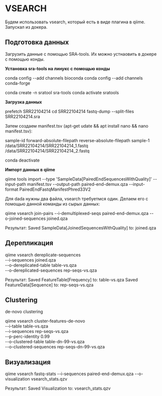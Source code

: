 # VSEARCH
Будем использовать vsearch, который есть в виде плагина в qiime. Запускал из докера.

## Подготовка данных
Загрузить данные с помощью SRA-tools. Их можно устнаовить в докере с помощью конды.


**Установка sra-tools на линукс с помощью конды**

conda config --add channels bioconda
conda config --add channels conda-forge

conda create -n sratool sra-tools
conda activate sratools

**Загрузка данных**

prefetch SRR22104214
cd SRR22104214
fastq-dump --split-files SRR22104214.sra

Затем создаем manifest.tsv (apt-get udate && apt install nano && nano manifest.tsv):

sample-id       forward-absolute-filepath       reverse-absolute-filepath
sample-1        /data/SRR22104214/SRR22104214_1.fastq   /data/SRR22104214/SRR22104214_2.fastq

conda deactivate

**Импорт данных в qiime**

qiime tools import --type 'SampleData[PairedEndSequencesWithQuality]' --input-path manifest.tsv --output-path paired-end-demux.qza --input-format PairedEndFastqManifestPhred33V2


Для dada нужны два файла, vsearch требуетмся один. Делаем его с помощью данной команды из сырых данных:

qiime vsearch join-pairs --i-demultiplexed-seqs paired-end-demux.qza --o-joined-sequences joined.qza

Результат: 
Saved SampleData[JoinedSequencesWithQuality] to: joined.qza

## Дерепликация

qiime vsearch dereplicate-sequences \
  --i-sequences joined.qza \
  --o-dereplicated-table table-vs.qza \
  --o-dereplicated-sequences rep-seqs-vs.qza
  
Результат:
Saved FeatureTable[Frequency] to: table-vs.qza
Saved FeatureData[Sequence] to: rep-seqs-vs.qza
 
## Clustering
de-novo clustering

qiime vsearch cluster-features-de-novo \
  --i-table table-vs.qza \
  --i-sequences rep-seqs-vs.qza \
  --p-perc-identity 0.99 \
  --o-clustered-table table-dn-99-vs.qza \
  --o-clustered-sequences rep-seqs-dn-99-vs.qza


## Визуализация 
qiime vsearch fastq-stats --i-sequences paired-end-demux.qza --o-visualization vsearch_stats.qzv

Результат:
Saved Visualization to: vsearch_stats.qzv

